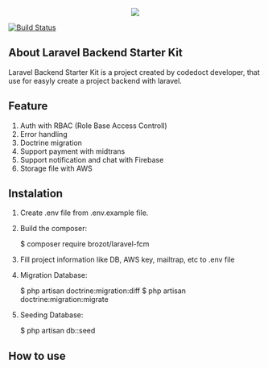 <p align="center"><img src="https://laravel.com/assets/img/components/logo-laravel.svg"></p>

<a href="https://travis-ci.org/laravel/framework"><img src="https://travis-ci.org/laravel/framework.svg" alt="Build Status"></a>

## About Laravel Backend Starter Kit

Laravel Backend Starter Kit is a project created by codedoct developer, that use for easyly create a project backend with laravel.

## Feature
1. Auth with RBAC (Role Base Access Controll)
2. Error handling
3. Doctrine migration
4. Support payment with midtrans
5. Support notification and chat with Firebase
6. Storage file with AWS

## Instalation
1. Create .env file from .env.example file.
2. Build the composer:


	$ composer require brozot/laravel-fcm


3. Fill project information like DB, AWS key, mailtrap, etc to .env file
4. Migration Database:


	$ php artisan doctrine:migration:diff
	$ php artisan doctrine:migration:migrate


5. Seeding Database:


	$ php artisan db::seed



## How to use

